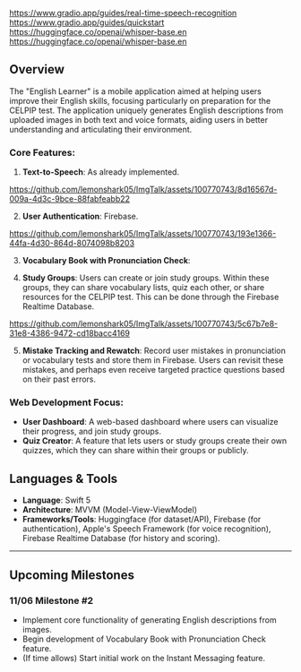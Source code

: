 https://www.gradio.app/guides/real-time-speech-recognition
https://www.gradio.app/guides/quickstart
https://huggingface.co/openai/whisper-base.en
https://huggingface.co/openai/whisper-base.en

## **Overview**

The "English Learner" is a mobile application aimed at helping users improve their English skills, focusing particularly on preparation for the CELPIP test. The application uniquely generates English descriptions from uploaded images in both text and voice formats, aiding users in better understanding and articulating their environment.

### **Core Features:**

1. **Text-to-Speech**: As already implemented.

https://github.com/lemonshark05/ImgTalk/assets/100770743/8d16567d-009a-4d3c-9bce-88fabfeabb22

2. **User Authentication**: Firebase.

https://github.com/lemonshark05/ImgTalk/assets/100770743/193e1366-44fa-4d30-864d-8074098b8203

3. **Vocabulary Book with Pronunciation Check**: 

4. **Study Groups**: Users can create or join study groups. Within these groups, they can share vocabulary lists, quiz each other, or share resources for the CELPIP test. This can be done through the Firebase Realtime Database.


https://github.com/lemonshark05/ImgTalk/assets/100770743/5c67b7e8-31e8-4386-9472-cd18bacc4169


5. **Mistake Tracking and Rewatch**: Record user mistakes in pronunciation or vocabulary tests and store them in Firebase. Users can revisit these mistakes, and perhaps even receive targeted practice questions based on their past errors.

### **Web Development Focus:**

- **User Dashboard**: A web-based dashboard where users can visualize their progress, and join study groups.
- **Quiz Creator**: A feature that lets users or study groups create their own quizzes, which they can share within their groups or publicly.

## **Languages & Tools**

- **Language**: Swift 5
- **Architecture**: MVVM (Model-View-ViewModel)
- **Frameworks/Tools**: Huggingface (for dataset/API), Firebase (for authentication), Apple's Speech Framework (for voice recognition), Firebase Realtime Database (for history and scoring).

---

## **Upcoming Milestones**

### **11/06 Milestone #2**

- Implement core functionality of generating English descriptions from images.
- Begin development of Vocabulary Book with Pronunciation Check feature.
- (If time allows) Start initial work on the Instant Messaging feature.
